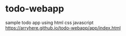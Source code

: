 # todo-webapp
sample todo app using html css javascript\
https://arryhere.github.io/todo-webapp/app/index.html
